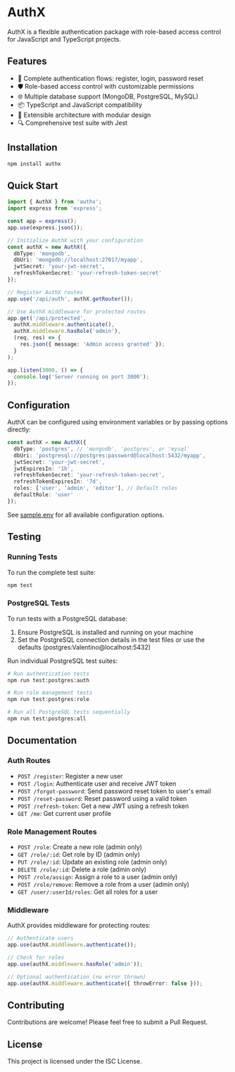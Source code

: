 # AuthX

AuthX is a flexible authentication package with role-based access control for JavaScript and TypeScript projects.

## Features

- 🔐 Complete authentication flows: register, login, password reset
- 🛡️ Role-based access control with customizable permissions
- 🌐 Multiple database support (MongoDB, PostgreSQL, MySQL)
- 📦 TypeScript and JavaScript compatibility
- 🧩 Extensible architecture with modular design
- 🔍 Comprehensive test suite with Jest

## Installation

```bash
npm install authx
```

## Quick Start

```typescript
import { AuthX } from 'authx';
import express from 'express';

const app = express();
app.use(express.json());

// Initialize AuthX with your configuration
const authX = new AuthX({
  dbType: 'mongodb',
  dbUri: 'mongodb://localhost:27017/myapp',
  jwtSecret: 'your-jwt-secret',
  refreshTokenSecret: 'your-refresh-token-secret'
});

// Register AuthX routes
app.use('/api/auth', authX.getRouter());

// Use AuthX middleware for protected routes
app.get('/api/protected', 
  authX.middleware.authenticate(),
  authX.middleware.hasRole('admin'),
  (req, res) => {
    res.json({ message: 'Admin access granted' });
  }
);

app.listen(3000, () => {
  console.log('Server running on port 3000');
});
```

## Configuration

AuthX can be configured using environment variables or by passing options directly:

```typescript
const authX = new AuthX({
  dbType: 'postgres', // 'mongodb', 'postgres', or 'mysql'
  dbUri: 'postgresql://postgres:password@localhost:5432/myapp',
  jwtSecret: 'your-jwt-secret',
  jwtExpiresIn: '1h',
  refreshTokenSecret: 'your-refresh-token-secret',
  refreshTokenExpiresIn: '7d',
  roles: ['user', 'admin', 'editor'], // Default roles
  defaultRole: 'user'
});
```

See [sample.env](./sample.env) for all available configuration options.

## Testing

### Running Tests

To run the complete test suite:

```bash
npm test
```

### PostgreSQL Tests

To run tests with a PostgreSQL database:

1. Ensure PostgreSQL is installed and running on your machine
2. Set the PostgreSQL connection details in the test files or use the defaults (postgres:Valentino@localhost:5432)

Run individual PostgreSQL test suites:

```bash
# Run authentication tests
npm run test:postgres:auth

# Run role management tests
npm run test:postgres:role

# Run all PostgreSQL tests sequentially
npm run test:postgres:all
```

## Documentation

### Auth Routes

- `POST /register`: Register a new user
- `POST /login`: Authenticate user and receive JWT token
- `POST /forgot-password`: Send password reset token to user's email
- `POST /reset-password`: Reset password using a valid token
- `POST /refresh-token`: Get a new JWT using a refresh token
- `GET /me`: Get current user profile

### Role Management Routes

- `POST /role`: Create a new role (admin only)
- `GET /role/:id`: Get role by ID (admin only)
- `PUT /role/:id`: Update an existing role (admin only)
- `DELETE /role/:id`: Delete a role (admin only)
- `POST /role/assign`: Assign a role to a user (admin only)
- `POST /role/remove`: Remove a role from a user (admin only)
- `GET /user/:userId/roles`: Get all roles for a user

### Middleware

AuthX provides middleware for protecting routes:

```typescript
// Authenticate users
app.use(authX.middleware.authenticate());

// Check for roles
app.use(authX.middleware.hasRole('admin'));

// Optional authentication (no error thrown)
app.use(authX.middleware.authenticate({ throwError: false }));
```

## Contributing

Contributions are welcome! Please feel free to submit a Pull Request.

## License

This project is licensed under the ISC License. 